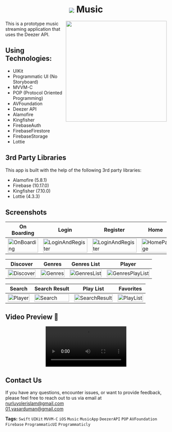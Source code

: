 <h1 align="center">
    <img align="center" src="https://github.com/nurluyolerislam/Music/assets/90938906/cdc7abf6-0c26-4a35-976b-f5578a529071"> Music
</h1>

<img align="right" width="315" src="https://github.com/nurluyolerislam/Music/assets/81991720/462f6510-8061-43cb-9bc5-2e270b581730">

This is a prototype music streaming application that uses the Deezer API.

## Using Technologies:
- UIKit
- Programmatic UI (No Storyboard)
- MVVM-C
- POP (Protocol Oriented Programming)
- AVFoundation
- Deezer API
- Alamofire
- Kingfisher
- FirebaseAuth
- FirebaseFirestore
- FirebaseStorage
- Lottie

## 3rd Party Libraries

This app is built with the help of the following 3rd party libraries:

- Alamofire (5.8.1)
- Firebase (10.17.0)
- Kingfisher (7.10.0)
- Lottie (4.3.3)

## Screenshots

| On Boarding | Login | Register | Home |
| --- | --- | --- | --- |
| <img src="https://github.com/nurluyolerislam/Music/assets/81991720/a29a4e22-28a6-48ae-89b2-d9687ba12173" alt="OnBoarding" width="100%"/> | <img src="https://github.com/nurluyolerislam/Music/assets/81991720/5fdc1aa5-b64d-41c6-ba0e-f1302e501817" alt="LoginAndRegister" width="100%"/> | <img src="https://github.com/nurluyolerislam/Music/assets/81991720/1ae10b17-bd42-4656-8465-78affc5b6615" alt="LoginAndRegister" width="100%"/> | <img src="https://github.com/nurluyolerislam/Music/assets/81991720/6920cc6c-a14a-43fc-b678-427611c3fb1b" alt="HomePage" width="100%"/> |

| Discover | Genres |  Genres List |Player |
| --- | --- | --- | --- |
| <img src="https://github.com/nurluyolerislam/Music/assets/81991720/9b099635-fc4b-4a1e-97a2-df960c51e361" alt="Discover" width="100%"/> | <img src="https://github.com/nurluyolerislam/Music/assets/81991720/de9a4797-2b6e-42fd-8b6d-42b947539b31" alt="Genres" width="100%"/> | <img src="https://github.com/nurluyolerislam/Music/assets/81991720/5b30b72a-ec72-496e-aea8-d14a610ff491" alt="GenresList" width="100%"/> | <img src="https://github.com/nurluyolerislam/Music/assets/81991720/f75ff426-c6f9-448e-87bc-e54eba4cceba" alt="GenresPlayList" width="100%"/> |

| Search | Search Result |  Play List | Favorites |
| --- | --- | --- | --- |
| <img src="https://github.com/nurluyolerislam/Music/assets/81991720/3c3a8117-9519-485a-b591-7fc9891de84a" alt="Player" width="100%"/> | <img src="https://github.com/nurluyolerislam/Music/assets/81991720/715c813f-9b68-4d9e-95c2-c88476553877" alt="Search" width="100%"/> | <img src="https://github.com/nurluyolerislam/Music/assets/81991720/e102f603-3328-4529-950f-db3af0dd464b" alt="SearchResult" width="100%"/> | <img src="https://github.com/nurluyolerislam/Music/assets/81991720/6ce20ddb-725f-4260-b8ff-24a5c8ddf78c" alt="PlayList" width="100%"/> |

## Video Preview 🎥                                                                      
<div align="center">
  <video src="https://github.com/nurluyolerislam/Music/assets/90938906/989c848a-46f2-450e-a28c-389c646fdbf1" width="50%"/>
</div>

## Contact Us

If you have any questions, encounter issues, or want to provide feedback, please feel free to reach out to us via email at<br>
[nurluyolerislam@gmail.com](mailto:nurluyolerislam@gmail.com)<br>
[01.yasarduman@gmail.com](mailto:01.yasarduman@gmail.com)


**Tags:** `Swift` `UIKit` `MVVM-C` `iOS` `Music` `MusicApp`  `DeezerAPI` `POP` `AVFoundation` `Firebase` `ProgrammaticUI` `Programmaticly`

